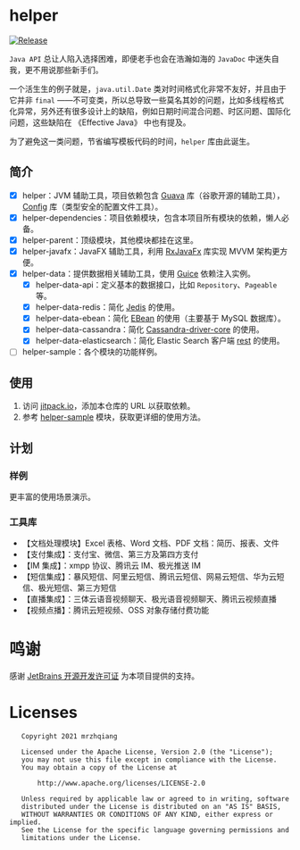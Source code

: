 # helper

[![Release](https://jitpack.io/v/mrzhqiang/helper.svg)](https://jitpack.io/#mrzhqiang/helper)

`Java API` 总让人陷入选择困难，即便老手也会在浩瀚如海的 `JavaDoc` 中迷失自我，更不用说那些新手们。

一个活生生的例子就是，`java.util.Date` 类对时间格式化非常不友好，并且由于它并非 `final`
——不可变类，所以总导致一些莫名其妙的问题，比如多线程格式化异常，另外还有很多设计上的缺陷，例如日期时间混合问题、时区问题、国际化问题，这些缺陷在 《Effective Java》 中也有提及。

为了避免这一类问题，节省编写模板代码的时间，`helper` 库由此诞生。

## 简介

- [x] helper：JVM 辅助工具，项目依赖包含 [Guava][1] 库（谷歌开源的辅助工具），[Config][2] 库（类型安全的配置文件工具）。
- [x] helper-dependencies：项目依赖模块，包含本项目所有模块的依赖，懒人必备。
- [x] helper-parent：顶级模块，其他模块都挂在这里。
- [x] helper-javafx：JavaFX 辅助工具，利用 [RxJavaFx][3] 库实现 MVVM 架构更方便。
- [x] helper-data：提供数据相关辅助工具，使用 [Guice][5] 依赖注入实例。
    - [x] helper-data-api：定义基本的数据接口，比如 `Repository`、`Pageable` 等。
    - [x] helper-data-redis：简化 [Jedis][4] 的使用。
    - [x] helper-data-ebean：简化 [EBean][6] 的使用（主要基于 MySQL 数据库）。
    - [x] helper-data-cassandra：简化 [Cassandra-driver-core][7] 的使用。
    - [x] helper-data-elasticsearch：简化 Elastic Search 客户端 [rest][8] 的使用。
- [ ] helper-sample：各个模块的功能样例。

## 使用

1. 访问 [jitpack.io][9]，添加本仓库的 URL 以获取依赖。
2. 参考 [helper-sample][10] 模块，获取更详细的使用方法。

## 计划

### 样例
更丰富的使用场景演示。

### 工具库
- 【文档处理模块】Excel 表格、Word 文档、PDF 文档：简历、报表、文件
- 【支付集成】：支付宝、微信、第三方及第四方支付
- 【IM 集成】：xmpp 协议、腾讯云 IM、极光推送 IM
- 【短信集成】：暴风短信、阿里云短信、腾讯云短信、网易云短信、华为云短信、极光短信、第三方短信
- 【直播集成】：三体云语音视频聊天、极光语音视频聊天、腾讯云视频直播
- 【视频点播】：腾讯云短视频、OSS 对象存储付费功能

# 鸣谢
感谢 [JetBrains 开源开发许可证](https://www.jetbrains.com/community/opensource/#support) 为本项目提供的支持。

# Licenses

```
   Copyright 2021 mrzhqiang

   Licensed under the Apache License, Version 2.0 (the "License");
   you may not use this file except in compliance with the License.
   You may obtain a copy of the License at

       http://www.apache.org/licenses/LICENSE-2.0

   Unless required by applicable law or agreed to in writing, software
   distributed under the License is distributed on an "AS IS" BASIS,
   WITHOUT WARRANTIES OR CONDITIONS OF ANY KIND, either express or implied.
   See the License for the specific language governing permissions and
   limitations under the License.
```

[1]:https://mvnrepository.com/artifact/com.google.guava/guava

[2]:https://mvnrepository.com/artifact/com.typesafe/config

[3]:https://mvnrepository.com/artifact/io.reactivex.rxjava2/rxjavafx

[4]:https://github.com/mrzhqiang/helper/tree/master/helper

[5]:https://mvnrepository.com/artifact/redis.clients/jedis

[6]:https://mvnrepository.com/artifact/io.ebean/ebean

[7]:https://mvnrepository.com/artifact/com.datastax.cassandra/cassandra-driver-core

[8]:https://mvnrepository.com/artifact/org.elasticsearch.client/rest

[9]:https://jitpack.io/#mrzhqiang/helper

[10]:https://github.com/mrzhqiang/helper/tree/master/helper-sample
